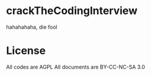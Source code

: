 crackTheCodingInterview
=======================

hahahahaha, die fool


# License
All codes are AGPL
All documents are BY-CC-NC-SA 3.0
